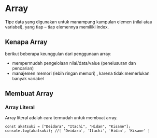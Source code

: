 # Array

Tipe data yang digunakan untuk manampung kumpulan elemen (nilai atau variabel), yang tiap – tiap elemennya memiliki index.

## Kenapa Array

berikut beberapa keunggulan dari penggunaan array:

- mempermudah pengelolaan nilai/data/value (penelusuran dan pencarian)
- manajemen memori (lebih ringan memori) , karena tidak memerlukan banyak variabel

## Membuat Array

### Array Literal

Array literal adalah cara termudah untuk membuat array.

```
const akatsuki = ["Deidara", "Itachi", "Hidan", "Kisame"];
console.log(akatsuki); //[ 'Deidara', 'Itachi', 'Hidan', 'Kisame' ]
```
